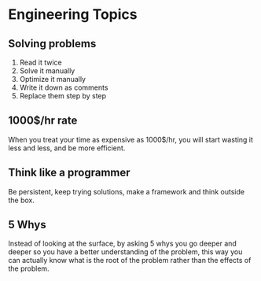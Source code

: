 # Engineering Topics

## Solving problems

1. Read it twice
2. Solve it manually 
3. Optimize it manually
4. Write it down as comments
5. Replace them step by step

## 1000$/hr rate

When you treat your time as expensive as 1000$/hr, you will start wasting it less and less, and be more efficient.


## Think like a programmer

Be persistent, keep trying solutions, make a framework and think outside the box.

## 5 Whys

Instead of looking at the surface, by asking 5 whys you go deeper and deeper so you have a better understanding of the problem, this way you can actually know what is the root of the problem rather than the effects of the problem.

